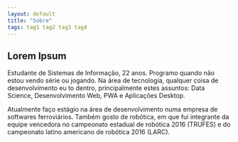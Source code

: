 ```yaml
---
layout: default
title: "Sobre"
tags: tag1 tag2 tag3 tag4
---
```


## Lorem Ipsum

Estudante de Sistemas de Informação, 22 anos. Programo quando não estou vendo série ou jogando. Na área de tecnologia, qualquer coisa de desenvolvimento eu to dentro, principalmente estes assuntos: Data Science, Desenvolvimento Web, PWA e Aplicações Desktop.

Atualmente faço estágio na área de desenvolvimento numa empresa de softwares ferroviários. Também gosto de robótica, em que fui integrante da equipe vencedora no campeonato estadual de robótica 2016 (TRUFES) e do campeonato latino americano de robótica 2016 (LARC).